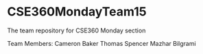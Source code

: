 # CSE360MondayTeam15
The team repository for CSE360 Monday section

Team Members:
Cameron Baker
Thomas Spencer
Mazhar Bilgrami
